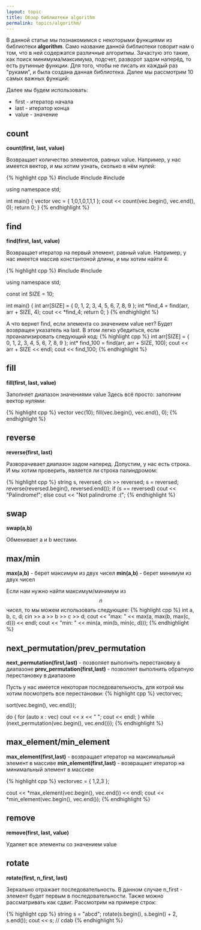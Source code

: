 ```yaml
---
layout: topic
title: Обзор библиотеки algorithm
permalink: topics/algorithm/
---
```

В данной статье мы познакомимся с некоторыми функциями из библиотеки **algorithm**. Само название данной библиотеки говорит нам о том, что в ней содержатся различные алгоритмы. Зачастую это такие, как поиск минимума/максимума, подсчет, разворот задом наперёд, то есть рутинные функции. Для того, чтобы не писать их каждый раз "руками", и была создана данная библиотека. Далее мы рассмотрим 10 самых важных функций:

Далее мы будем использовать:
* first - итератор начала
* last - итератор конца
* value - значение

## count
**count(first, last, value)**

Возвращает количество элементов, равных value. 
Например, у нас имеется вектор, и мы хотим узнать, сколько в нём нулей:

{% highlight cpp %}
#include <iostream>
#include <vector>
#include <algorithm>

using namespace std;

int main()
{
	vector<int> vec = { 1,0,1,0,1,1,1 };
	cout << count(vec.begin(), vec.end(), 0);
	return 0;
}
{% endhighlight %}

## find
**find(first, last, value)**

Возвращает итератор на первый элемент, равный value.
Например, у нас имеется массив константоной длины, и мы хотим найти 4:

{% highlight cpp %}
#include <iostream>
#include <algorithm>

using namespace std;

const int SIZE = 10;

int main()
{
	int arr[SIZE] = { 0, 1, 2, 3, 4, 5, 6, 7, 8, 9 };
	int *find_4 = find(arr, arr + SIZE, 4);
	cout << *find_4;
	return 0;
}
{% endhighlight %}

А что вернет find, если элемента со значением value нет? Будет возвращен указатель на last. В этом легко убедиться, если проанализировать следующий код:
{% highlight cpp %}
int arr[SIZE] = { 0, 1, 2, 3, 4, 5, 6, 7, 8, 9 };
int* find_100 = find(arr, arr + SIZE, 100);
cout << arr + SIZE << endl;
cout << find_100;
{% endhighlight %}

## fill
**fill(first, last, value)**

Заполняет диапазон значениями value
Здесь всё просто: заполним вектор нулями:

{% highlight cpp %}
vector<int> vec(10);
fill(vec.begin(), vec.end(), 0);
{% endhighlight %}
	
## reverse
**reverse(first, last)**

Разворачивает диапазон задом наперед.
Допустим, у нас есть строка. И мы хотим проверить, является ли строка палиндромом:

{% highlight cpp %}
string s, reversed;
cin >> reversed;
s = reversed;
reverse(reversed.begin(), reversed.end());
if (s == reversed)
	cout << "Palindrome!";
else
	cout << "Not palindrome :(";
{% endhighlight %}

## swap
**swap(a,b)**

Обменивает a и b местами.

## max/min
**max(a,b)** - берет максимум из двух чисел
**min(a,b)** - берет минимум из двух чисел

Если нам нужно найти максимум/минимум из $$n$$ чисел, то мы можем использовать следующее:
{% highlight cpp %}
int a, b, c, d;
cin >> a >> b >> c >> d;
cout << "max: " << max(a, max(b, max(c, d))) << endl;
cout << "min: " << min(a, min(b, min(c, d)));
{% endhighlight %}

## next_permutation/prev_permutation
**next_permutation(first,last)** - позволяет выполнить перестановку в диапазоне
**prev_permutation(first,last)** - позволяет выполнить обратную перестановку в диапазоне

Пусть у нас имеется некоторая последовательность, для котрой мы хотим посмотреть все перестановки:
{% highlight cpp %}
vector<int>vec;

sort(vec.begin(), vec.end());

do {
	for (auto x : vec)
		cout << x << " ";
	cout << endl;
} while (next_permutation(vec.begin(), vec.end()));
{% endhighlight %}

## max_element/min_element
**max_element(first,last)** - возвращает итератор на максимальный элемент в массиве
**min_element(first,last)** - возвращает итератор на минимальный элемент в массиве

{% highlight cpp %}
vector<int>vec = { 1,2,3 };

cout << *max_element(vec.begin(), vec.end()) << endl;
cout << *min_element(vec.begin(), vec.end());
{% endhighlight %}

## remove
**remove(first, last, value)**

Удаляет все элементы со значением value

## rotate
**rotate(first, n_first, last)**

Зеркально отражает последовательность. В данном случае n_first - элемент будет первым в последовательности. Также можно рассматривать как сдвиг. Рассмотрим на примере строк:

{% highlight cpp %}
string s = "abcd";
rotate(s.begin(), s.begin() + 2, s.end());
cout << s; // cdab
{% endhighlight %}
